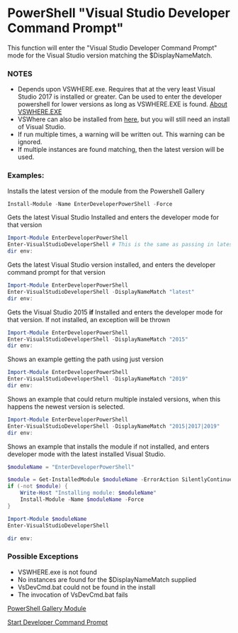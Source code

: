 # PowerShell "Visual Studio Developer Command Prompt"
This function will enter the "Visual Studio Developer Command Prompt" mode for the Visual Studio version matching the $DisplayNameMatch. 

### NOTES
- Depends upon VSWHERE.exe. Requires that at the very least Visual Studio 2017 is installed or greater. Can be used to enter the developer powershell for lower versions as long as VSWHERE.EXE is found. [About VSWHERE.EXE](https://docs.microsoft.com/en-us/visualstudio/install/tools-for-managing-visual-studio-instances?using-vswhereexe)
- VSWhere can also be installed from [here](https://github.com/microsoft/vswhere), but you will still need an install of Visual Studio.
- If run multiple times, a warning will be written out. This warning can be ignored.
- If multiple instances are found matching, then the latest version will be used.

### Examples: 

Installs the latest version of the module from the Powershell Gallery
```powershell
Install-Module -Name EnterDeveloperPowerShell -Force
```

Gets the latest Visual Studio Installed and enters the developer mode for that version
```powershell
Import-Module EnterDeveloperPowerShell
Enter-VisualStudioDeveloperShell # This is the same as passing in latest
dir env:
```

Gets the latest Visual Studio version installed, and enters the developer command prompt for that version
```powershell
Import-Module EnterDeveloperPowerShell
Enter-VisualStudioDeveloperShell -DisplayNameMatch "latest"
dir env:
```

Gets the Visual Studio 2015 **if** Installed and enters the developer mode for that version. If not installed, an exception will be thrown
```powershell
Import-Module EnterDeveloperPowerShell
Enter-VisualStudioDeveloperShell -DisplayNameMatch "2015"
dir env:
```

Shows an example getting the path using just version
```powershell
Import-Module EnterDeveloperPowerShell
Enter-VisualStudioDeveloperShell -DisplayNameMatch "2019"
dir env:
```

Shows an example that could return multiple instaled versions, when this happens the newest version is selected.
```powershell
Import-Module EnterDeveloperPowerShell
Enter-VisualStudioDeveloperShell -DisplayNameMatch "2015|2017|2019"
dir env:
```
Shows an example that installs the module if not installed, and enters developer mode with the latest installed Visual Studio.
```powershell
$moduleName = "EnterDeveloperPowerShell"

$module = Get-InstalledModule $moduleName -ErrorAction SilentlyContinue
if (-not $module) {
    Write-Host "Installing module: $moduleName"
    Install-Module -Name $moduleName -Force
}

Import-Module $moduleName
Enter-VisualStudioDeveloperShell

dir env:
```

### Possible Exceptions
- VSWHERE.exe is not found
- No instances are found for the $DisplayNameMatch supplied
- VsDevCmd.bat could not be found in the install
- The invocation of VsDevCmd.bat fails

[PowerShell Gallery Module](https://www.powershellgallery.com/packages/EnterDeveloperPowerShell/)

[Start Developer Command Prompt](https://github.com/Microsoft/vswhere/wiki/Start-Developer-Command-Prompt)

